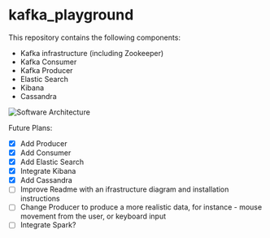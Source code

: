 # kafka_playground
This repository contains the following components:

- Kafka infrastructure (including Zookeeper)
- Kafka Consumer
- Kafka Producer
- Elastic Search 
- Kibana
- Cassandra

![Software Architecture](https://github.com/skatz1990/kafka_playground/blob/master/src/main/resources/diagram/Diagram.png?raw=true)

Future Plans:
- [x] Add Producer
- [x] Add Consumer
- [x] Add Elastic Search
- [x] Integrate Kibana
- [x] Add Cassandra
- [ ] Improve Readme with an ifrastructure diagram and installation instructions
- [ ] Change Producer to produce a more realistic data, for instance - mouse movement from the user, or keyboard input
- [ ] Integrate Spark?
